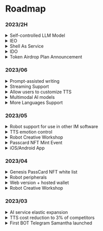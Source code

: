 # Roadmap

### 2023/2H

<details>

<summary>Self-controlled LLM Model</summary>

Already on the way

Support feeding your own fine-tuning corpus, making your BOT fully meet your expectations🤗

Lifetime memory library

Internet connection and API access capabilities!

Fewer restrictions

</details>

<details>

<summary>IEO</summary>



</details>

<details>

<summary>Shell As Service</summary>

Underlying capabilities are open and can be embedded in any third-party application

</details>

<details>

<summary>IDO</summary>



</details>

<details>

<summary>Token Airdrop Plan Announcement</summary>



</details>

### 2023/06

<details>

<summary>Prompt-assisted writing</summary>

Lowering the threshold for user-defined prompts, it will be launched in June. After the launch, users can create bots with rich personality traits through simple identity definitions.

</details>

<details>

<summary>Streaming Support</summary>

No-latency voice conversation experience

</details>

<details>

<summary>Allow users to customize TTS</summary>

Support users to customize bot TTS through voice cloning in the robot workshop

</details>

<details>

<summary>Multimodal AI models</summary>



</details>

<details>

<summary>More Languages Support</summary>



</details>

### 2023/05

<details>

<summary>Robot support for use in other IM software</summary>

MyShell.ai's creative workshop will support robot deployment to other social platforms, and users can bind their social accounts to continue their membership benefits on robots in their social media. Already supported on Telegram, and will support Discord and other platforms in the future.

</details>

<details>

<summary>TTS emotion control</summary>

BOT's voice will contain richer emotional differences, and this feature will enter the public beta stage in May.

</details>

<details>

<summary>Robot Creative Workshop</summary>



</details>

<details>

<summary>Passcard NFT Mint Event</summary>



</details>

<details>

<summary>iOS/Android App</summary>



</details>

### 2023/04

<details>

<summary>Genesis PassCard NFT white list</summary>



</details>

<details>

<summary>Robot peripherals</summary>

* Twitter space AMA bot
* KOL bot
* Vitalik bot

</details>

<details>

<summary>Web version + hosted wallet</summary>



</details>

<details>

<summary>Robot Creative Workshop</summary>



</details>

### 2023/03

<details>

<summary>AI service elastic expansion</summary>



</details>

<details>

<summary>TTS cost reduction to 3% of competitors</summary>

With the influx of users, our daily voice interaction volume quickly exceeded 100,000. We intensively optimized our self-developed TTS model within three weeks, reducing its cost by 97% compared to Microsoft's TTS API cost, and supporting fast cloning of 1-5 minute voice samples.

</details>

<details>

<summary>First BOT Telegram Samantha launched</summary>

On 03/07, we launched our first Bot Samantha on Telegram.

</details>
